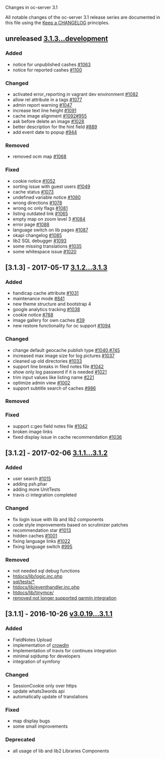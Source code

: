 Changes in oc-server 3.1

All notable changes of the oc-server 3.1 release series are documented in this file using the [Keep a CHANGELOG](http://keepachangelog.com/) principles.

## unreleased [3.1.3...development](https://github.com/OpencachingDeutschland/oc-server3/compare/3.1.3...development)

### Added
- notice for unpublished cashes [#1063](https://redmine.opencaching.de/issues/1063)
- notice for reported cashes [#1100](https://redmine.opencaching.de/issues/1100)

### Changed
- activated error_reporting in vagrant dev environment [#1082](https://redmine.opencaching.de/issues/1082)
- allow rel attribute in a tags [#1077](https://redmine.opencaching.de/issues/1077)
- admin report warning [#1047](https://redmine.opencaching.de/issues/1047)
- increase text line height [#1091](https://redmine.opencaching.de/issues/1091)
- cache image alignment [#1092](https://redmine.opencaching.de/issues/1092)[#955](https://redmine.opencaching.de/issues/955)
- ask before delete an image [#1028](https://redmine.opencaching.de/issues/1028)
- better description for the hint field [#889](https://redmine.opencaching.de/issues/889)
- add event date to popup [#944](https://redmine.opencaching.de/issues/944)

### Removed
- removed ocm map [#1068](https://redmine.opencaching.de/issues/1068)

### Fixed
- cookie notice [#1052](https://redmine.opencaching.de/issues/1052)
- sorting issue with guest users [#1049](https://redmine.opencaching.de/issues/1049)
- cache status [#1073](https://redmine.opencaching.de/issues/1073)
- undefined variable notice [#1080](https://redmine.opencaching.de/issues/1080)
- wrong directions [#1078](https://redmine.opencaching.de/issues/1078)
- wrong oc only flags [#1081](https://redmine.opencaching.de/issues/1081)
- listing outdated link [#1065](https://redmine.opencaching.de/issues/1065)
- empty map on zoom level 3 [#1084](https://redmine.opencaching.de/issues/1084)
- error page [#1088](https://redmine.opencaching.de/issues/1088)
- language switch on lib pages [#1087](https://redmine.opencaching.de/issues/1087)
- okapi changelog [#1085](https://redmine.opencaching.de/issues/1085)
- lib2 SQL debugger [#1093](https://redmine.opencaching.de/issues/1093)
- some missing translations [#1035](https://redmine.opencaching.de/issues/1035)
- some whitespace issue [#1020](https://redmine.opencaching.de/issues/1020)


## [3.1.3] - 2017-05-17 [3.1.2...3.1.3](https://github.com/OpencachingDeutschland/oc-server3/compare/3.1.2...3.1.3)

### Added
- handicap cache attribute  [#1031](https://redmine.opencaching.de/issues/1031)
- maintenance mode [#841](https://redmine.opencaching.de/issues/841)
- new theme structure and bootstrap 4
- google analytics tracking [#1038](https://redmine.opencaching.de/issues/1038)
- cookie notice [#768](https://redmine.opencaching.de/issues/768)
- image gallery for own caches [#39](https://redmine.opencaching.de/issues/39)
- new restore functionality for oc support [#1094](https://redmine.opencaching.de/issues/1094)

### Changed
- change default geocache publish type [#1040](https://redmine.opencaching.de/issues/1040),[#745](https://redmine.opencaching.de/issues/745)
- increased max image size for log pictures [#1037](https://redmine.opencaching.de/issues/1037)
- cleaned up old directories [#1033](https://redmine.opencaching.de/issues/1033)
- support line breaks in filed notes file [#1042](https://redmine.opencaching.de/issues/1042)
- show only log password if it is needed [#1021](https://redmine.opencaching.de/issues/1021)
- trim input values like listing name [#221](https://redmine.opencaching.de/issues/221)
- optimize admin view [#1002](https://redmine.opencaching.de/issues/1002)
- support subtitle search of caches [#986](https://redmine.opencaching.de/issues/986)


### Removed

### Fixed
- support c:geo field notes file [#1042](https://redmine.opencaching.de/issues/1042)
- broken image links
- fixed display issue in cache recommendation [#1036](https://redmine.opencaching.de/issues/1036)

## [3.1.2] - 2017-02-06 [3.1.1...3.1.2](https://github.com/OpencachingDeutschland/oc-server3/compare/3.1.1...3.1.2)

### Added
* user search [#1015](https://redmine.opencaching.de/issues/1015)
* adding psh.phar
* adding more UnitTests
* travis ci integration completed 

### Changed
* fix login issue with lib and lib2 components
* code style improvements based on scrutinizer patches
* recommendation star [#1013](https://redmine.opencaching.de/issues/1013)
* hidden caches [#1001](https://redmine.opencaching.de/issues/1001)
* fixing language links [#1022](https://redmine.opencaching.de/issues/1022)
* fixing language switch [#995](https://redmine.opencaching.de/issues/995)

### Removed
* not needed sql debug functions
* [htdocs/lib/logic.inc.php](https://github.com/OpencachingDeutschland/oc-server3/commit/6d369d3ab15140fbf5cb70177716877d8621931f#diff-0724e744015c5d5065054a2b46e8ae67)
* [sql/tests/*](https://github.com/OpencachingDeutschland/oc-server3/commit/fb0222644d263c4428aa0c22b6fc72694bd066e8)
* [htdocs/lib/eventhandler.inc.php](https://github.com/OpencachingDeutschland/oc-server3/commit/2c9e596615cecec6071b3cd7361fbc46a419ade7)
* [htdocs/lib/tinymce/](https://github.com/OpencachingDeutschland/oc-server3/commit/c90261baee46e7c594fe546dfa74f49a7ccd6d93)
* [removed not longer supported garmin integration](https://github.com/OpencachingDeutschland/oc-server3/commit/5495d17f2e2d848b299d416c62a1a058dd176074)

## [3.1.1] - 2016-10-26 [v3.0.19...3.1.1](https://github.com/OpencachingDeutschland/oc-server3/compare/v3.0.19...3.1.1)

### Added

* FieldNotes Upload
* implementation of [crowdin](https://crowdin.com/project/opencaching)
* Implementation of travis for continues integration
* minimal sqldump for developers
* integration of symfony

### Changed
* SessionCookie only over https
* update whats3words api
* automatically update of translations

### Fixed
* map display bugs
* some small improvements

### Deprecated
* all usage of lib and lib2 Libraries Components
